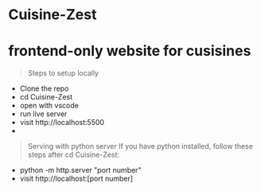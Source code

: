 # Cuisine-Zest
# frontend-only website for cusisines

> Steps to setup locally

  - Clone the repo
  - cd Cuisine-Zest
  - open with vscode
  - run live server
  - visit http://localhost:5500
  - 
> Serving with python server
If you have python installed, follow these steps after cd Cuisine-Zest:
  - python -m http.server "port number"
  - visit http://localhost:[port number]
